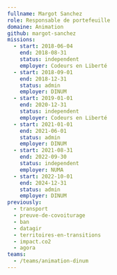 ```yaml
---
fullname: Margot Sanchez
role: Responsable de portefeuille
domaine: Animation
github: margot-sanchez
missions:
  - start: 2018-06-04
    end: 2018-08-31
    status: independent
    employer: Codeurs en Liberté
  - start: 2018-09-01
    end: 2018-12-31
    status: admin
    employer: DINUM
  - start: 2019-01-01
    end: 2020-12-31
    status: independent
    employer: Codeurs en Liberté
  - start: 2021-01-01
    end: 2021-06-01
    status: admin
    employer: DINUM
  - start: 2021-08-31
    end: 2022-09-30
    status: independent
    employer: NUMA
  - start: 2022-10-01
    end: 2024-12-31
    status: admin
    employer: DINUM
previously:
  - transport
  - preuve-de-covoiturage
  - ban
  - datagir
  - territoires-en-transitions
  - impact.co2
  - agora
teams:
  - /teams/animation-dinum
---
```

